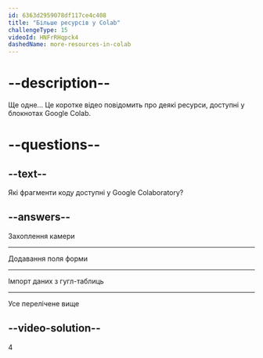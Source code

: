 ```yaml
---
id: 6363d2959078df117ce4c408
title: "Більше ресурсів у Colab"
challengeType: 15
videoId: HNFrRHqpck4
dashedName: more-resources-in-colab
---
```


# --description--

Ще одне... Це коротке відео повідомить про деякі ресурси, доступні у блокнотах Google Colab.

# --questions--

## --text--

Які фрагменти коду доступні у Google Colaboratory?

## --answers--

Захоплення камери

---

Додавання поля форми

---

Імпорт даних з гугл-таблиць

---

Усе перелічене вище

## --video-solution--

4

